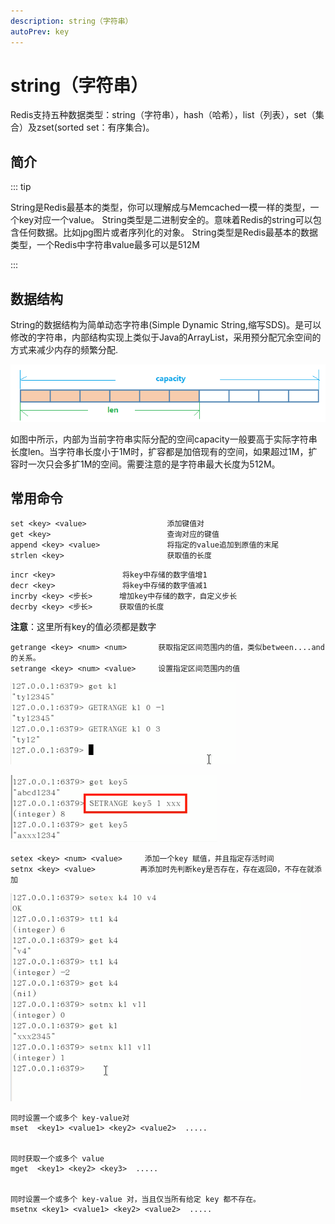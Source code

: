 ```yaml
---
description: string（字符串）
autoPrev: key
---
```


# string（字符串）

Redis支持五种数据类型：string（字符串），hash（哈希），list（列表），set（集合）及zset(sorted set：有序集合)。

## 简介
::: tip

String是Redis最基本的类型，你可以理解成与Memcached一模一样的类型，一个key对应一个value。
String类型是二进制安全的。意味着Redis的string可以包含任何数据。比如jpg图片或者序列化的对象。
String类型是Redis最基本的数据类型，一个Redis中字符串value最多可以是512M

:::

## 数据结构
String的数据结构为简单动态字符串(Simple Dynamic String,缩写SDS)。是可以修改的字符串，内部结构实现上类似于Java的ArrayList，采用预分配冗余空间的方式来减少内存的频繁分配.

![图片1](/blogImg/图片1.png)

如图中所示，内部为当前字符串实际分配的空间capacity一般要高于实际字符串长度len。当字符串长度小于1M时，扩容都是加倍现有的空间，如果超过1M，扩容时一次只会多扩1M的空间。需要注意的是字符串最大长度为512M。

## 常用命令
```redis
set <key> <value>                  添加键值对
get <key>                          查询对应的键值
append <key> <value>               将指定的value追加到原值的末尾
strlen <key>                       获取值的长度
```

```redis
incr <key>               将key中存储的数字值增1
decr <key>               将key中存储的数字值减1
incrby <key> <步长>      增加key中存储的数字，自定义步长
decrby <key> <步长>      获取值的长度
```
**注意**：这里所有key的值必须都是数字

```redis
getrange <key> <num> <num>       获取指定区间范围内的值，类似between....and的关系。
setrange <key> <num> <value>     设置指定区间范围内的值
```
![20210526121800.png](/blogImg/20210526121800.png)

![20210526122014.png](/blogImg/20210526122014.png)

```redis
setex <key> <num> <value>     添加一个key 赋值，并且指定存活时间
setnx <key> <value>          再添加时先判断key是否存在，存在返回0，不存在就添加
```
![20210526122914.png](/blogImg/20210526122914.png)

```redis
同时设置一个或多个 key-value对
mset  <key1> <value1> <key2> <value2>  .....          


同时获取一个或多个 value  
mget  <key1> <key2> <key3>  .....                      


同时设置一个或多个 key-value 对，当且仅当所有给定 key 都不存在。
msetnx <key1> <value1> <key2> <value2>  .....   
```
